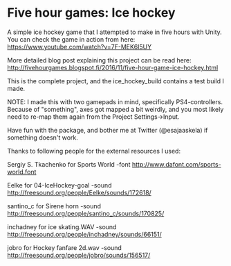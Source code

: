# Five hour games: Ice hockey #

A simple ice hockey game that I attempted to make in five hours with Unity. You can check the game in action from here:
https://www.youtube.com/watch?v=7F-MEK6l5UY

More detailed blog post explaining this project can be read here:
http://fivehourgames.blogspot.fi/2016/11/five-hour-game-ice-hockey.html

This is the complete project, and the ice_hockey_build contains a test build I made.

NOTE: I made this with two gamepads in mind, specifically PS4-controllers. Because of "something", axes got mapped a bit weirdly, and you most likely need to re-map them again from the Project Settings->Input.

Have fun with the package, and bother me at Twitter (@esajaaskela) if something doesn't work.

Thanks to following people for the external resources I used:

Sergiy S. Tkachenko for Sports World -font
http://www.dafont.com/sports-world.font

Eelke for 04-IceHockey-goal -sound
http://freesound.org/people/Eelke/sounds/172618/

santino_c for Sirene horn -sound
http://freesound.org/people/santino_c/sounds/170825/

inchadney for ice skating.WAV -sound
http://freesound.org/people/inchadney/sounds/66151/

jobro for Hockey fanfare 2d.wav -sound
http://freesound.org/people/jobro/sounds/156517/